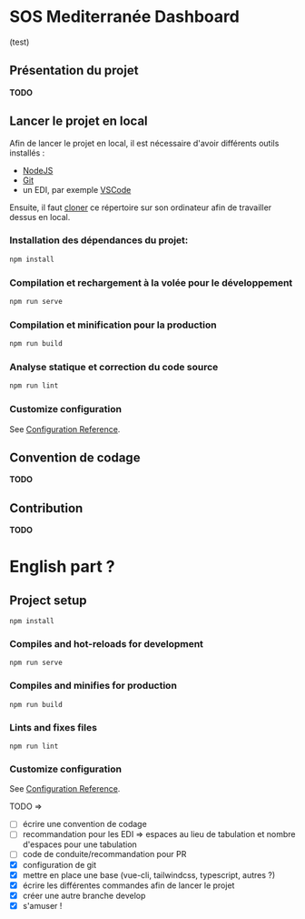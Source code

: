 # SOS Mediterranée Dashboard
(test)

## Présentation du projet
**TODO**

## Lancer le projet en local

Afin de lancer le projet en local, il est nécessaire d'avoir différents outils installés :
- [NodeJS](https://nodejs.org/en/download/)
- [Git](https://git-scm.com/downloads)
- un EDI, par exemple [VSCode](https://code.visualstudio.com/Download)

Ensuite, il faut [cloner](https://docs.github.com/en/github/creating-cloning-and-archiving-repositories/cloning-a-repository) ce répertoire sur son ordinateur afin de travailler dessus en local.

### Installation des dépendances du projet:
```bash
npm install
```

### Compilation et rechargement à la volée pour le développement
```bash
npm run serve
```

### Compilation et minification pour la production
```bash
npm run build
```

### Analyse statique et correction du code source
```bash
npm run lint
```

### Customize configuration
See [Configuration Reference](https://cli.vuejs.org/config/).

## Convention de codage
**TODO**

## Contribution
**TODO**

# English part ?

## Project setup
```
npm install
```

### Compiles and hot-reloads for development
```
npm run serve
```

### Compiles and minifies for production
```
npm run build
```

### Lints and fixes files
```
npm run lint
```

### Customize configuration
See [Configuration Reference](https://cli.vuejs.org/config/).


TODO =>
- [ ] écrire une convention de codage
- [ ] recommandation pour les EDI => espaces au lieu de tabulation et nombre d'espaces pour une tabulation
- [ ] code de conduite/recommandation pour PR
- [x] configuration de git
- [x] mettre en place une base (vue-cli, tailwindcss, typescript, autres ?)
- [x] écrire les différentes commandes afin de lancer le projet
- [x] créer une autre branche develop
- [x] s'amuser !
